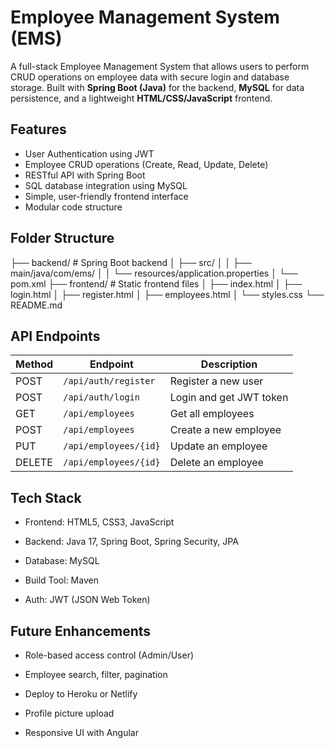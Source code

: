# Employee Management System (EMS)

A full-stack Employee Management System that allows users to perform CRUD operations on employee data with secure login and database storage. Built with **Spring Boot (Java)** for the backend, **MySQL** for data persistence, and a lightweight **HTML/CSS/JavaScript** frontend.

## Features

-  User Authentication using JWT
-  Employee CRUD operations (Create, Read, Update, Delete)
-  RESTful API with Spring Boot
-  SQL database integration using MySQL
-  Simple, user-friendly frontend interface
-  Modular code structure

## Folder Structure

├── backend/ # Spring Boot backend
│ ├── src/
│ │ ├── main/java/com/ems/
│ │ └── resources/application.properties
│ └── pom.xml
├── frontend/ # Static frontend files
│ ├── index.html
│ ├── login.html
│ ├── register.html
│ ├── employees.html
│ └── styles.css
└── README.md

 ## API Endpoints
 
| Method | Endpoint              | Description             |
| ------ | --------------------- | ----------------------- |
| POST   | `/api/auth/register`  | Register a new user     |
| POST   | `/api/auth/login`     | Login and get JWT token |
| GET    | `/api/employees`      | Get all employees       |
| POST   | `/api/employees`      | Create a new employee   |
| PUT    | `/api/employees/{id}` | Update an employee      |
| DELETE | `/api/employees/{id}` | Delete an employee      |

## Tech Stack

- Frontend: HTML5, CSS3, JavaScript

- Backend: Java 17, Spring Boot, Spring Security, JPA
- Database: MySQL
- Build Tool: Maven
- Auth: JWT (JSON Web Token)

## Future Enhancements

- Role-based access control (Admin/User)

- Employee search, filter, pagination

- Deploy to Heroku or Netlify

- Profile picture upload

- Responsive UI with Angular
